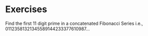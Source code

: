 # Exercises
 Find the first 11 digit prime in a concatenated Fibonacci Series i.e., 01123581321345589144233377610987… 
